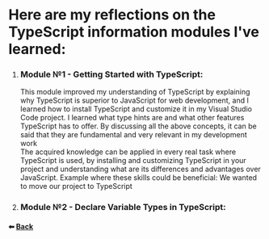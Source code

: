 # Here are my reflections on the TypeScript information modules I've learned:

1. ### Module №1 - Getting Started with TypeScript:

      This module improved my understanding of TypeScript by explaining why TypeScript is superior to JavaScript for web development, and I learned how to install TypeScript and customize it in my Visual Studio Code project. I learned what type hints are and what other features TypeScript has to offer. By discussing all the above concepts, it can be said that they are fundamental and very relevant in my development work  
      The acquired knowledge can be applied in every real task where TypeScript is used, by installing and customizing TypeScript in your project and understanding what are its differences and advantages over JavaScript. Example  where these skills could be beneficial: We wanted to move our project to TypeScript

2. ### Module №2 - Declare Variable Types in TypeScript:

#### ⬅ [Back](./README.md)